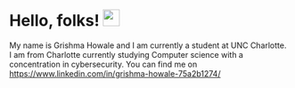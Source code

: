 # Hello, folks! <img src="https://raw.githubusercontent.com/grishmahowale12/grishmahowale12/master/wave.gif" width="30px">
My name is Grishma Howale and I am currently a student at UNC Charlotte. I am from Charlotte currently studying Computer science with a concentration in cybersecurity. You can find me on https://www.linkedin.com/in/grishma-howale-75a2b1274/
